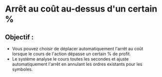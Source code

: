 # Arrêt au coût au-dessus d'un certain %

## Objectif :

- Vous pouvez choisir de déplacer automatiquement l'arrêt au coût lorsque le cours de l'action dépasse un certain % de profit.
- Le système analyse le cours toutes les secondes et ajuste automatiquement l'arrêt en annulant les ordres existants pour les symboles.